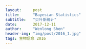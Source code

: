 ```yaml
---
layout:     post
title:      "Bayesian Statistics"
subtitle:   "贝叶斯统计"
date:       2017-12-11
author:     "Wenlong Shen"
header-img: "img/post/2016_1.jpg"
tags: 生物信息 2016
---
```


<script type="text/javascript" src="http://cdn.mathjax.org/mathjax/latest/MathJax.js?config=default"></script>


